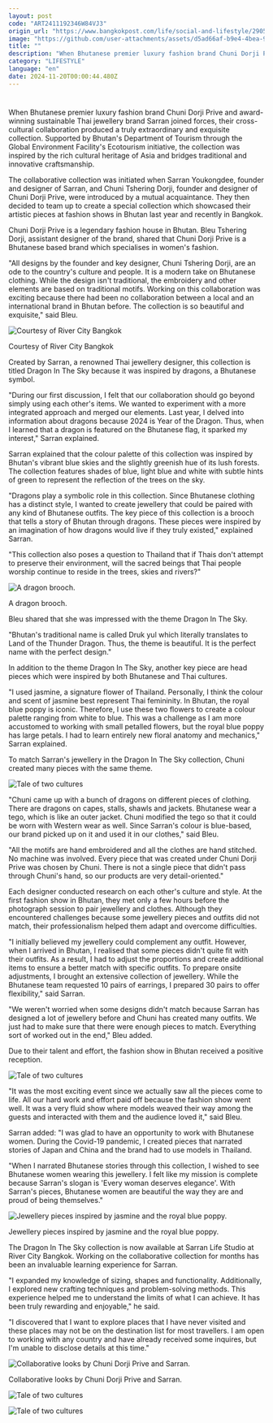 ```yaml
---
layout: post
code: "ART2411192346W84VJ3"
origin_url: "https://www.bangkokpost.com/life/social-and-lifestyle/2905362/tale-of-two-cultures"
image: "https://github.com/user-attachments/assets/d5ad66af-b9e4-4bea-9b92-a1fb6667126b"
title: ""
description: "When Bhutanese premier luxury fashion brand Chuni Dorji Prive and award-winning sustainable Thai jewellery brand Sarran joined forces, their cross-cultural collaboration produced a truly extraordinary and exquisite collection. Supported by Bhutan"
category: "LIFESTYLE"
language: "en"
date: 2024-11-20T00:00:44.480Z
---
```


# 

When Bhutanese premier luxury fashion brand Chuni Dorji Prive and award-winning sustainable Thai jewellery brand Sarran joined forces, their cross-cultural collaboration produced a truly extraordinary and exquisite collection. Supported by Bhutan's Department of Tourism through the Global Environment Facility's Ecotourism initiative, the collection was inspired by the rich cultural heritage of Asia and bridges traditional and innovative craftsmanship.

The collaborative collection was initiated when Sarran Youkongdee, founder and designer of Sarran, and Chuni Tshering Dorji, founder and designer of Chuni Dorji Prive, were introduced by a mutual acquaintance. They then decided to team up to create a special collection which showcased their artistic pieces at fashion shows in Bhutan last year and recently in Bangkok.

Chuni Dorji Prive is a legendary fashion house in Bhutan. Bleu Tshering Dorji, assistant designer of the brand, shared that Chuni Dorji Prive is a Bhutanese based brand which specialises in women's fashion.

"All designs by the founder and key designer, Chuni Tshering Dorji, are an ode to the country's culture and people. It is a modern take on Bhutanese clothing. While the design isn't traditional, the embroidery and other elements are based on traditional motifs. Working on this collaboration was exciting because there had been no collaboration between a local and an international brand in Bhutan before. The collection is so beautiful and exquisite," said Bleu.

![Courtesy of River City Bangkok](https://github.com/user-attachments/assets/0cdc46a6-528d-48f7-986d-b4d494e9e7fe)

Courtesy of River City Bangkok

Created by Sarran, a renowned Thai jewellery designer, this collection is titled Dragon In The Sky because it was inspired by dragons, a Bhutanese symbol.

"During our first discussion, I felt that our collaboration should go beyond simply using each other's items. We wanted to experiment with a more integrated approach and merged our elements. Last year, I delved into information about dragons because 2024 is Year of the Dragon. Thus, when I learned that a dragon is featured on the Bhutanese flag, it sparked my interest," Sarran explained.

Sarran explained that the colour palette of this collection was inspired by Bhutan's vibrant blue skies and the slightly greenish hue of its lush forests. The collection features shades of blue, light blue and white with subtle hints of green to represent the reflection of the trees on the sky.

"Dragons play a symbolic role in this collection. Since Bhutanese clothing has a distinct style, I wanted to create jewellery that could be paired with any kind of Bhutanese outfits. The key piece of this collection is a brooch that tells a story of Bhutan through dragons. These pieces were inspired by an imagination of how dragons would live if they truly existed," explained Sarran.

"This collection also poses a question to Thailand that if Thais don't attempt to preserve their environment, will the sacred beings that Thai people worship continue to reside in the trees, skies and rivers?"

![A dragon brooch.](https://github.com/user-attachments/assets/bf1d5fc3-ccac-44ba-994f-e314765145bc)

A dragon brooch.

Bleu shared that she was impressed with the theme Dragon In The Sky.

"Bhutan's traditional name is called Druk yul which literally translates to Land of the Thunder Dragon. Thus, the theme is beautiful. It is the perfect name with the perfect design."

In addition to the theme Dragon In The Sky, another key piece are head pieces which were inspired by both Bhutanese and Thai cultures.

"I used jasmine, a signature flower of Thailand. Personally, I think the colour and scent of jasmine best represent Thai femininity. In Bhutan, the royal blue poppy is iconic. Therefore, I use these two flowers to create a colour palette ranging from white to blue. This was a challenge as I am more accustomed to working with small petalled flowers, but the royal blue poppy has large petals. I had to learn entirely new floral anatomy and mechanics," Sarran explained.

To match Sarran's jewellery in the Dragon In The Sky collection, Chuni created many pieces with the same theme.

![Tale of two cultures](https://static.bangkokpost.com/media/content/dcx/2024/11/20/5352127.jpg)

"Chuni came up with a bunch of dragons on different pieces of clothing. There are dragons on capes, stalls, shawls and jackets. Bhutanese wear a tego, which is like an outer jacket. Chuni modified the tego so that it could be worn with Western wear as well. Since Sarran's colour is blue-based, our brand picked up on it and used it in our clothes," said Bleu.

"All the motifs are hand embroidered and all the clothes are hand stitched. No machine was involved. Every piece that was created under Chuni Dorji Prive was chosen by Chuni. There is not a single piece that didn't pass through Chuni's hand, so our products are very detail-oriented."

Each designer conducted research on each other's culture and style. At the first fashion show in Bhutan, they met only a few hours before the photograph session to pair jewellery and clothes. Although they encountered challenges because some jewellery pieces and outfits did not match, their professionalism helped them adapt and overcome difficulties.

"I initially believed my jewellery could complement any outfit. However, when I arrived in Bhutan, I realised that some pieces didn't quite fit with their outfits. As a result, I had to adjust the proportions and create additional items to ensure a better match with specific outfits. To prepare onsite adjustments, I brought an extensive collection of jewellery. While the Bhutanese team requested 10 pairs of earrings, I prepared 30 pairs to offer flexibility," said Sarran.

"We weren't worried when some designs didn't match because Sarran has designed a lot of jewellery before and Chuni has created many outfits. We just had to make sure that there were enough pieces to match. Everything sort of worked out in the end," Bleu added.

Due to their talent and effort, the fashion show in Bhutan received a positive reception.

![Tale of two cultures](https://github.com/user-attachments/assets/e92fc500-4e73-41ea-80d0-c19a337d732b)

"It was the most exciting event since we actually saw all the pieces come to life. All our hard work and effort paid off because the fashion show went well. It was a very fluid show where models weaved their way among the guests and interacted with them and the audience loved it," said Bleu.

Sarran added: "I was glad to have an opportunity to work with Bhutanese women. During the Covid-19 pandemic, I created pieces that narrated stories of Japan and China and the brand had to use models in Thailand.

"When I narrated Bhutanese stories through this collection, I wished to see Bhutanese women wearing this jewellery. I felt like my mission is complete because Sarran's slogan is 'Every woman deserves elegance'. With Sarran's pieces, Bhutanese women are beautiful the way they are and proud of being themselves."

![Jewellery pieces inspired by jasmine and the royal blue poppy.](https://github.com/user-attachments/assets/cda56c39-1f4a-402a-9c70-09a2e3656d1e)

Jewellery pieces inspired by jasmine and the royal blue poppy.

The Dragon In The Sky collection is now available at Sarran Life Studio at River City Bangkok. Working on the collaborative collection for months has been an invaluable learning experience for Sarran.

"I expanded my knowledge of sizing, shapes and functionality. Additionally, I explored new crafting techniques and problem-solving methods. This experience helped me to understand the limits of what I can achieve. It has been truly rewarding and enjoyable," he said.

"I discovered that I want to explore places that I have never visited and these places may not be on the destination list for most travellers. I am open to working with any country and have already received some inquires, but I'm unable to disclose details at this time."

![Collaborative looks by Chuni Dorji Prive and Sarran.](https://static.bangkokpost.com/media/content/dcx/2024/11/20/5352147.jpg)

Collaborative looks by Chuni Dorji Prive and Sarran.

![Tale of two cultures](https://github.com/user-attachments/assets/3b61ec1f-97c0-4ff4-8ceb-4f6322546e5c)

![Tale of two cultures](https://static.bangkokpost.com/media/content/dcx/2024/11/20/5352157.jpg)